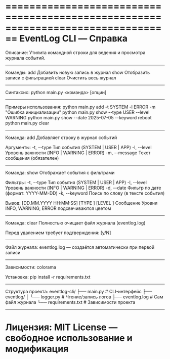 ================================================================================
                              EventLog CLI — Справка
================================================================================

Описание:
  Утилита командной строки для ведения и просмотра журнала событий.

--------------------------------------------------------------------------------
Команды:
  add       Добавить новую запись в журнал
  show      Отобразить записи с фильтрацией
  clear     Очистить весь журнал

--------------------------------------------------------------------------------
Синтаксис:
  python main.py <команда> [опции]

--------------------------------------------------------------------------------
Примеры использования:
  python main.py add -t SYSTEM -l ERROR -m "Ошибка инициализации"
  python main.py show --type USER --level WARNING
  python main.py show --date 2025-07-05 --keyword reboot
  python main.py clear

--------------------------------------------------------------------------------
Команда: add
  Добавляет строку в журнал событий

  Аргументы:
    -t, --type      Тип события       (SYSTEM | USER | APP)
    -l, --level     Уровень важности  (INFO | WARNING | ERROR)
    -m, --message   Текст сообщения   (обязателен)

--------------------------------------------------------------------------------
Команда: show
  Отображает события с фильтрами

  Фильтры:
    -t, --type      Тип события       (SYSTEM | USER | APP)
    -l, --level     Уровень важности  (INFO | WARNING | ERROR)
    -d, --date      Фильтр по дате    (формат: YYYY-MM-DD)
    -k, --keyword   Поиск по слову    (в тексте события)

  Вывод:
    [DD.MM.YYYY HH:MM:SS] [TYPE    ] [LEVEL   ] Сообщение
    Уровни INFO, WARNING, ERROR подсвечиваются цветом

--------------------------------------------------------------------------------
Команда: clear
  Полностью очищает файл журнала (eventlog.log)

  Перед удалением требует подтверждения: [y/N]

--------------------------------------------------------------------------------
Файл журнала:
  eventlog.log — создаётся автоматически при первой записи

--------------------------------------------------------------------------------
Зависимости:
  colorama

  Установка:
    pip install -r requirements.txt

--------------------------------------------------------------------------------
Структура проекта:
  eventlog-cli/
  ├── main.py              # CLI-интерфейс
  ├── eventlog/
  │   └── logger.py        # Чтение/запись логов
  ├── eventlog.log         # Сам файл журнала
  └── requirements.txt     # Зависимости проекта

--------------------------------------------------------------------------------
Лицензия:
  MIT License — свободное использование и модификация
================================================================================